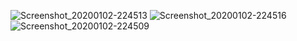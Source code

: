 ![Screenshot_20200102-224513](https://user-images.githubusercontent.com/54885559/71768277-5a285e80-2f47-11ea-973c-e6d9be6570a2.png)
![Screenshot_20200102-224516](https://user-images.githubusercontent.com/54885559/71768278-5a285e80-2f47-11ea-95b0-11e986d342f0.png)
![Screenshot_20200102-224509](https://user-images.githubusercontent.com/54885559/71768279-5ac0f500-2f47-11ea-927f-fe347e71f7d9.png)
